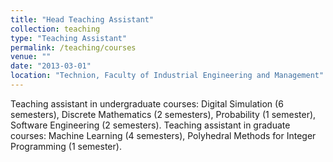 ```yaml
---
title: "Head Teaching Assistant"
collection: teaching
type: "Teaching Assistant"
permalink: /teaching/courses
venue: ""
date: "2013-03-01"
location: "Technion, Faculty of Industrial Engineering and Management"
---
```


Teaching assistant in undergraduate courses: Digital Simulation (6 semesters), Discrete Mathematics (2 semesters), Probability (1 semester), Software Engineering (2 semesters).
Teaching assistant in graduate courses: Machine Learning (4 semesters), Polyhedral Methods for Integer Programming (1 semester). 
